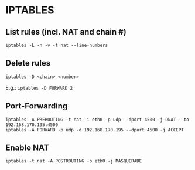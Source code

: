 # IPTABLES

## List rules (incl. NAT and chain #)

```
iptables -L -n -v -t nat --line-numbers
```

## Delete rules

```
iptables -D <chain> <number>
```

E.g.: `iptables -D FORWARD 2`

## Port-Forwarding

```
iptables -A PREROUTING -t nat -i eth0 -p udp --dport 4500 -j DNAT --to 192.168.170.195:4500
iptables -A FORWARD -p udp -d 192.168.170.195 --dport 4500 -j ACCEPT
```

## Enable NAT

```
iptables -t nat -A POSTROUTING -o eth0 -j MASQUERADE
```